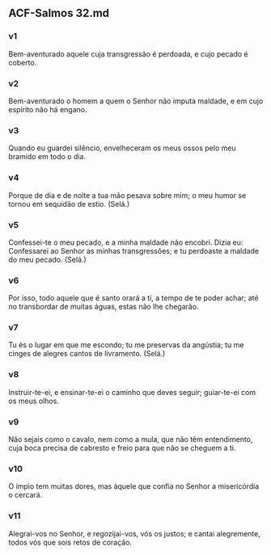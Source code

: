 ## ACF-Salmos 32.md
### v1
 Bem-aventurado aquele cuja transgressão é perdoada, e cujo pecado é coberto.
### v2
 Bem-aventurado o homem a quem o Senhor não imputa maldade, e em cujo espírito não há engano.
### v3
 Quando eu guardei silêncio, envelheceram os meus ossos pelo meu bramido em todo o dia.
### v4
 Porque de dia e de noite a tua mão pesava sobre mim; o meu humor se tornou em sequidão de estio. (Selá.)
### v5
 Confessei-te o meu pecado, e a minha maldade não encobri. Dizia eu: Confessarei ao Senhor as minhas transgressões; e tu perdoaste a maldade do meu pecado. (Selá.)
### v6
 Por isso, todo aquele que é santo orará a ti, a tempo de te poder achar; até no transbordar de muitas águas, estas não lhe chegarão.
### v7
 Tu és o lugar em que me escondo; tu me preservas da angústia; tu me cinges de alegres cantos de livramento. (Selá.)
### v8
 Instruir-te-ei, e ensinar-te-ei o caminho que deves seguir; guiar-te-ei com os meus olhos.
### v9
 Não sejais como o cavalo, nem como a mula, que não têm entendimento, cuja boca precisa de cabresto e freio para que não se cheguem a ti.
### v10
 O ímpio tem muitas dores, mas àquele que confia no Senhor a misericórdia o cercará.
### v11
 Alegrai-vos no Senhor, e regozijai-vos, vós os justos; e cantai alegremente, todos vós que sois retos de coração.
